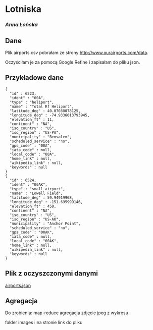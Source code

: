 # Lotniska

### *Anna Łońska*

## Dane

Plik airports.csv pobrałam ze strony http://www.ourairports.com/data.

Oczyściłam je za pomocą Google Refine i zapisałam do pliku json.

## Przykładowe dane

```
{
  "id" : 6523,
  "ident" : "00A",
  "type" : "heliport",
  "name" : "Total Rf Heliport",
  "latitude_deg" : 40.07080078125,
  "longitude_deg" : -74.9336013793945,
  "elevation_ft" : 11,
  "continent" : "NA",
  "iso_country" : "US",
  "iso_region" : "US-PA",
  "municipality" : "Bensalem",
  "scheduled_service" : "no",
  "gps_code" : "00A",
  "iata_code" : null,
  "local_code" : "00A",
  "home_link" : null,
  "wikipedia_link" : null,
  "keywords" : null
}
{
  "id" : 6524,
  "ident" : "00AK",
  "type" : "small_airport",
  "name" : "Lowell Field",
  "latitude_deg" : 59.94919968,
  "longitude_deg" : -151.695999146,
  "elevation_ft" : 450,
  "continent" : "NA",
  "iso_country" : "US",
  "iso_region" : "US-AK",
  "municipality" : "Anchor Point",
  "scheduled_service" : "no",
  "gps_code" : "00AK",
  "iata_code" : null,
  "local_code" : "00AK",
  "home_link" : null,
  "wikipedia_link" : null,
  "keywords" : null
}
```

## Plik z oczyszczonymi danymi

[airports.json](https://github.com/Iskratgz/lotniska/blob/master/airports.json)

## Agregacja

Do zrobienia:
map-reduce
agregacja
zdjęcie jpeg z wykresu

folder images i na stronie link do pliku

